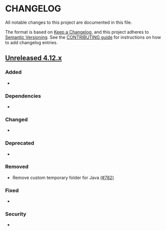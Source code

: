 # CHANGELOG
All notable changes to this project are documented in this file.

The format is based on [Keep a Changelog](https://keepachangelog.com/en/1.0.0/), and this project adheres to [Semantic Versioning](https://semver.org/spec/v2.0.0.html). See the [CONTRIBUTING guide](./CONTRIBUTING.md#Changelog) for instructions on how to add changelog entries.

## [Unreleased 4.12.x]
### Added
- 

### Dependencies
- 

### Changed
- 

### Deprecated
- 

### Removed
- Remove custom temporary folder for Java [(#782)](https://github.com/wazuh/wazuh-indexer/pull/782)

### Fixed
- 

### Security
- 

[Unreleased 4.12.x]: https://github.com/wazuh/wazuh-indexer/compare/4.12.0...4.12.1
